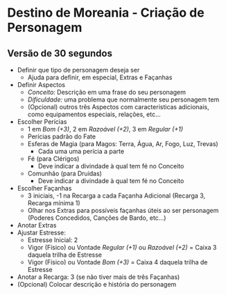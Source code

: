 # Destino de Moreania - Criação de Personagem

## Versão de 30 segundos

+ Definir que tipo de personagem deseja ser
  + Ajuda para definir, em especial, Extras e Façanhas
+ Definir Aspectos
  + _Conceito:_ Descrição em uma frase do seu personagem
  + _Dificuldade:_ uma problema que normalmente seu personagem tem
  + (Opcional) outros três Aspectos com caracteristicas adicionais, como equipamentos especiais, relações, etc...
+ Escolher Perícias
  + 1 em _Bom (+3)_, 2 em _Razoável (+2)_, 3 em _Regular (+1)_
  + Perícias padrão do Fate
  + Esferas de Magia (para Magos: Terra, Água, Ar, Fogo, Luz, Trevas)
    + Cada uma uma perícia a parte
  + Fé (para Clérigos)
    + Deve indicar a divindade à qual tem fé no Conceito
  + Comunhão (para Druidas)
    + Deve indicar a divindade à qual tem fé no Conceito
+ Escolher Façanhas
  + 3 iniciais, -1 na Recarga a cada Façanha Adicional (Recarga 3, Recarga mínima 1)
  + Olhar nos Extras para possíveis façanhas úteis ao ser personagem (Poderes Concedidos, Canções de Bardo, etc...)
+ Anotar Extras
+ Ajustar Estresse:
  + Estresse Inicial: 2
  + Vigor (Físico) ou Vontade _Regular (+1)_ ou _Razoável (+2)_ = Caixa 3 daquela trilha de Estresse
  + Vigor (Físico) ou Vontade _Bom (+3)_ = Caixa 4 daquela trilha de Estresse
+ Anotar a Recarga: 3 (se não tiver mais de três Façanhas)
+ (Opcional) Colocar descrição e história do personagem
